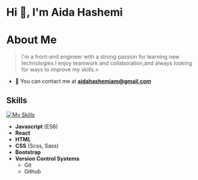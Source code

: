 
<h1>Hi 👋, I'm Aida Hashemi</h1>

# About Me

> I'm a front-end engineer with a strong passion for learning new technologies.I enjoy teamwork and collaboration,and always looking for ways to improve my skills.>

- 🤝 You can contact me at **aidahashemiam@gmail.com**


## Skills
[![My Skills](https://skillicons.dev/icons?i=html,css,bootstrap,sass,js,react,git,github)](https://AidaHashemi.github.io/cv/)
- **Javascript** (ES6)
- **React**
- **HTML**
- **CSS** (Scss, Sass)
- **Bootstrap**
- **Version Control Systems**
  - Git
  - Github

<!--
**AidaHashemi/AidaHashemi** is a ✨ _special_ ✨ repository because its `README.md` (this file) appears on your GitHub profile.

Here are some ideas to get you started:

- 🔭 I’m currently working on ...
- 👯 I’m looking to collaborate on ...
- 🤔 I’m looking for help with ...
- 💬 Ask me about ...
- 📫 How to reach me: ...
- 😄 Pronouns: ...
- ⚡ Fun fact: ...
-->

